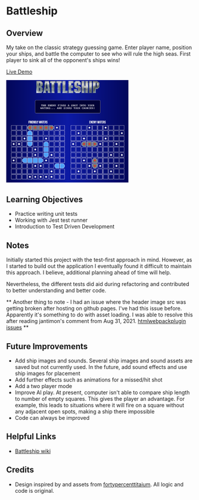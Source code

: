 # Battleship

## Overview

My take on the classic strategy guessing game. Enter player name, position your ships, and battle the computer to see who will rule the high seas. First player to sink all of the opponent's ships wins!

[Live Demo](https://dukdukg00se.github.io/battleship/)

<img src="./src/assets/images/game-screenshot.png" width="65%">

## Learning Objectives

- Practice writing unit tests
- Working with Jest test runner
- Introduction to Test Driven Development

## Notes

Initially started this project with the test-first approach in mind. However, as I started to build out the application I eventually found it difficult to maintain this approach. I believe, additional planning ahead of time will help.

Nevertheless, the different tests did aid during refactoring and contributed to better understanding and better code.

** Another thing to note - I had an issue where the header image src was getting broken after hosting on github pages. I've had this issue before. Apparently it's something to do with asset loading. I was able to resolve this after reading jantimon's comment from Aug 31, 2021. [htmlwebpackplugin issues](https://github.com/jantimon/html-webpack-plugin/issues/1557) **

## Future Improvements

- Add ship images and sounds. Several ship images and sound assets are saved but not currently used. In the future, add sound effects and use ship images for placement
- Add further effects such as animations for a missed/hit shot
- Add a two player mode
- Improve AI play. At present, computer isn't able to compare ship length to number of empty squares. This gives the player an advantage. For example, this leads to situations where it will fire on a square without any adjacent open spots, making a ship there impossible
- Code can always be improved

## Helpful Links

- [Battleship wiki](<https://en.wikipedia.org/wiki/Battleship_(game)>)

## Credits

- Design inspired by and assets from [fortypercenttitaium](https://github.com/fortypercenttitanium). All logic and code is original.
